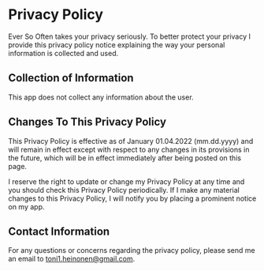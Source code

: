 # Privacy Policy

Ever So Often takes your privacy seriously. To better protect your privacy I provide this privacy policy notice explaining the way your personal information is collected and used.

## Collection of Information

This app does not collect any information about the user.

## Changes To This Privacy Policy

This Privacy Policy is effective as of January 01.04.2022 (mm.dd.yyyy) and will remain in effect except with respect to any changes in its provisions in the future, which will be in effect immediately after being posted on this page.

I reserve the right to update or change my Privacy Policy at any time and you should check this Privacy Policy periodically. If I make any material changes to this Privacy Policy, I will notify you by placing a prominent notice on my app.

## Contact Information

For any questions or concerns regarding the privacy policy, please send me an email to toni1.heinonen@gmail.com.
